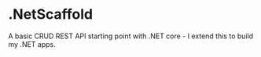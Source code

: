 # .NetScaffold
A basic CRUD REST API starting point with .NET core - I extend this to build my .NET apps.
